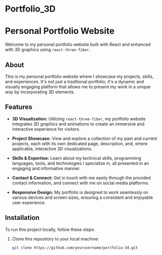 # Portfolio_3D
# Personal Portfolio Website

Welcome to my personal portfolio website built with React and enhanced with 3D graphics using `react-three-fiber`.

## About

This is my personal portfolio website where I showcase my projects, skills, and experiences. It's not just a traditional portfolio; it's a dynamic and visually engaging platform that allows me to present my work in a unique way by incorporating 3D elements.

## Features

- **3D Visualization:** Utilizing `react-three-fiber`, my portfolio website integrates 3D graphics and animations to create an immersive and interactive experience for visitors.

- **Project Showcase:** View and explore a collection of my past and current projects, each with its own dedicated page, description, and, where applicable, interactive 3D visualizations.

- **Skills & Expertise:** Learn about my technical skills, programming languages, tools, and technologies I specialize in, all presented in an engaging and informative manner.

- **Contact & Connect:** Get in touch with me easily through the provided contact information, and connect with me on social media platforms.

- **Responsive Design:** My portfolio is designed to work seamlessly on various devices and screen sizes, ensuring a consistent and enjoyable user experience.

## Installation

To run this project locally, follow these steps:

1. Clone this repository to your local machine:

   ```bash
   git clone https://github.com/yourusername/portfolio-3d.git
